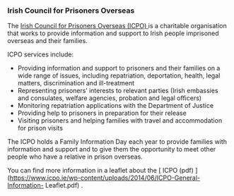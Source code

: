 ###  Irish Council for Prisoners Overseas

The [ Irish Council for Prisoners Overseas (ICPO) ](http://www.icpo.ie/) is a
charitable organisation that works to provide information and support to Irish
people imprisoned overseas and their families.

ICPO services include:

  * Providing information and support to prisoners and their families on a wide range of issues, including repatriation, deportation, health, legal matters, discrimination and ill-treatment 
  * Representing prisoners’ interests to relevant parties (Irish embassies and consulates, welfare agencies, probation and legal officers) 
  * Monitoring repatriation applications with the Department of Justice 
  * Providing help to prisoners in preparation for their release 
  * Visiting prisoners and helping families with travel and accommodation for prison visits 

The ICPO holds a Family Information Day each year to provide families with
information and support and to give them the opportunity to meet other people
who have a relative in prison overseas.

You can find more information in a leaflet about the [ ICPO (pdf)
](https://www.icpo.ie/wp-content/uploads/2014/06/ICPO-General-Information-
Leaflet.pdf) .
